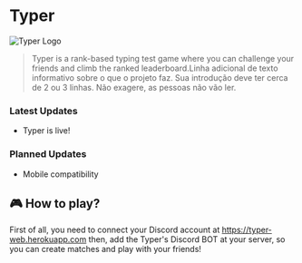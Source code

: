 # Typer

<img src="https://typer-web.herokuapp.com/TyperLogoTransparentCropped.png" alt="Typer Logo">

> Typer is a rank-based typing test game where you can challenge your friends and climb the ranked leaderboard.Linha adicional de texto informativo sobre o que o projeto faz. Sua introdução deve ter cerca de 2 ou 3 linhas. Não exagere, as pessoas não vão ler.

### Latest Updates

- Typer is live!

### Planned Updates

- Mobile compatibility

## 🎮 How to play?

First of all, you need to connect your Discord account at https://typer-web.herokuapp.com then, add the Typer's Discord BOT at your server, so you can create matches and play with your friends!
